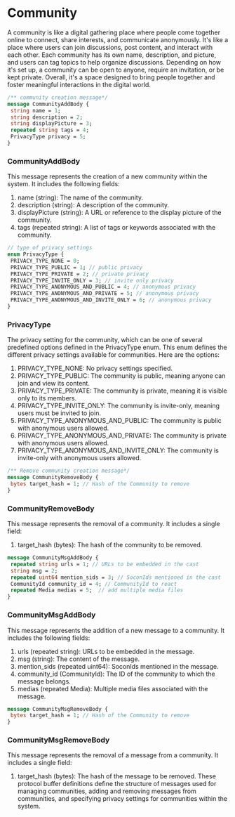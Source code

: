 # Community
A community is like a digital gathering place where people come together online to connect, share interests, and communicate anonymously. It's like a place where users can join discussions, post content, and interact with each other. 
Each community has its own name, description, and picture, and users can tag topics to help organize discussions. Depending on how it's set up, a community can be open to anyone, require an invitation, or be kept private.
Overall, it's a space designed to bring people together and foster meaningful interactions in the digital world.

```protobuf
/** community creation message*/
message CommunityAddBody {
 string name = 1;
 string description = 2;
 string displayPicture = 3;
 repeated string tags = 4;
 PrivacyType privacy = 5;
}
```
### CommunityAddBody
This message represents the creation of a new community within the system. It includes the following fields:
1. name (string): The name of the community.
2. description (string): A description of the community.
3. displayPicture (string): A URL or reference to the display picture of the community.
4. tags (repeated string): A list of tags or keywords associated with the community.

```protobuf
// type of privacy settings
enum PrivacyType {
 PRIVACY_TYPE_NONE = 0;
 PRIVACY_TYPE_PUBLIC = 1; // public privacy
 PRIVACY_TYPE_PRIVATE = 2; // private privacy
 PRIVACY_TYPE_INVITE_ONLY = 3; // invite only privacy
 PRIVACY_TYPE_ANONYMOUS_AND_PUBLIC = 4; // anonymous privacy
 PRIVACY_TYPE_ANONYMOUS_AND_PRIVATE = 5; // anonymous privacy
 PRIVACY_TYPE_ANONYMOUS_AND_INVITE_ONLY = 6; // anonymous privacy
}
```

### PrivacyType
The privacy setting for the community, which can be one of several predefined options defined in the PrivacyType enum.
This enum defines the different privacy settings available for communities. Here are the options:
1. PRIVACY_TYPE_NONE: No privacy settings specified.
2. PRIVACY_TYPE_PUBLIC: The community is public, meaning anyone can join and view its content.
3. PRIVACY_TYPE_PRIVATE: The community is private, meaning it is visible only to its members.
4. PRIVACY_TYPE_INVITE_ONLY: The community is invite-only, meaning users must be invited to join.
5. PRIVACY_TYPE_ANONYMOUS_AND_PUBLIC: The community is public with anonymous users allowed.
6. PRIVACY_TYPE_ANONYMOUS_AND_PRIVATE: The community is private with anonymous users allowed.
7. PRIVACY_TYPE_ANONYMOUS_AND_INVITE_ONLY: The community is invite-only with anonymous users allowed.

```protobuf
/** Remove community creation message*/
message CommunityRemoveBody {
 bytes target_hash = 1; // Hash of the Community to remove
}
```

### CommunityRemoveBody
This message represents the removal of a community. It includes a single field:
1. target_hash (bytes): The hash of the community to be removed.

```protobuf
message CommunityMsgAddBody {
 repeated string urls = 1; // URLs to be embedded in the cast
 string msg = 2;
 repeated uint64 mention_sids = 3; // SoconIds mentioned in the cast
 CommunityId community_id = 4; // CommunityId to react
 repeated Media medias = 5;  // add multiple media files
}
```
### CommunityMsgAddBody
This message represents the addition of a new message to a community. It includes the following fields:
1. urls (repeated string): URLs to be embedded in the message.
2. msg (string): The content of the message.
3. mention_sids (repeated uint64): SoconIds mentioned in the message.
4. community_id (CommunityId): The ID of the community to which the message belongs.
5. medias (repeated Media): Multiple media files associated with the message.

```protobuf
message CommunityMsgRemoveBody {
 bytes target_hash = 1; // Hash of the Community to remove
}
```

### CommunityMsgRemoveBody
This message represents the removal of a message from a community. It includes a single field:
1. target_hash (bytes): The hash of the message to be removed.
These protocol buffer definitions define the structure of messages used for managing communities, adding and removing messages from communities, and specifying privacy settings for communities within the system.


<!-- <Add Code Snippet > -->

